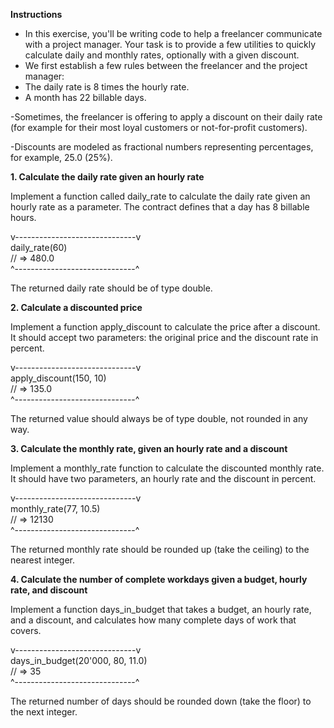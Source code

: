 **Instructions**

- In this exercise, you'll be writing code to help a freelancer communicate with a project manager. Your task is to provide a few utilities to quickly calculate daily and monthly rates, optionally with a given discount.
- We first establish a few rules between the freelancer and the project manager:
- The daily rate is 8 times the hourly rate.
- A month has 22 billable days.

-Sometimes, the freelancer is offering to apply a discount on their daily rate (for example for their most loyal customers or not-for-profit customers).

-Discounts are modeled as fractional numbers representing percentages, for example, 25.0 (25%).

**1. Calculate the daily rate given an hourly rate**

Implement a function called daily_rate to calculate the daily rate given an hourly rate as a parameter. The contract defines that a day has 8 billable hours.

v------------------------------v<br>
daily_rate(60)<br>
// => 480.0<br>
^------------------------------^

The returned daily rate should be of type double.

**2. Calculate a discounted price**

Implement a function apply_discount to calculate the price after a discount. It should accept two parameters: the original price and the discount rate in percent.

v------------------------------v<br>
apply_discount(150, 10)<br>
// => 135.0<br>
^------------------------------^

The returned value should always be of type double, not rounded in any way.

**3. Calculate the monthly rate, given an hourly rate and a discount**
   
Implement a monthly_rate function to calculate the discounted monthly rate. It should have two parameters, an hourly rate and the discount in percent.

v------------------------------v<br>
monthly_rate(77, 10.5)<br>
// => 12130<br>
^------------------------------^

The returned monthly rate should be rounded up (take the ceiling) to the nearest integer.

**4. Calculate the number of complete workdays given a budget, hourly rate, and discount**
   
Implement a function days_in_budget that takes a budget, an hourly rate, and a discount, and calculates how many complete days of work that covers.

v------------------------------v<br>
days_in_budget(20'000, 80, 11.0)<br>
// => 35<br>
^------------------------------^

The returned number of days should be rounded down (take the floor) to the next integer.
